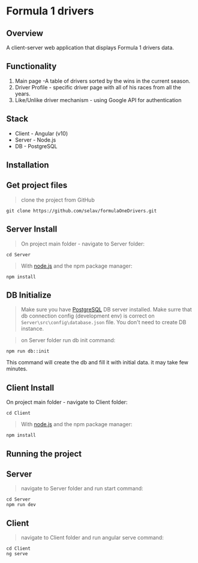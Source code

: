# Formula 1 drivers

[](#top_of_page)Overview
------------------------
A client-server web application that displays Formula 1 drivers data.
## Functionality
1. Main page -A table of drivers sorted by the wins in the current season.
2. Driver Profile - specific driver page with all of his races from all the years.
3. Like/Unlike driver mechanism - using Google API for authentication

## Stack
* Client - Angular (v10)
* Server - Node.js
* DB - PostgreSQL

[](#top_of_page)Installation
------------------------
## Get project files 
> clone the project from GitHub
```
git clone https://github.com/selav/formulaOneDrivers.git
```
## Server Install 
> On project main folder - navigate to Server folder:
```
cd Server
```
>With [node.js](http://nodejs.org/) and the npm package manager:
```
npm install
```

## DB Initialize
> Make sure you have [PostgreSQL](https://www.postgresql.org/) DB server installed.
> Make surre that db connection config (development env) is correct on `Server\src\config\database.json` file. You don't need to create DB instance.

> on Server folder run db init command:
```
npm run db::init
```
This command will create the db and fill it with initial data. it may take few minutes.

## Client Install
On project main folder - navigate to Client folder:
```
cd Client
```
>With [node.js](http://nodejs.org/) and the npm package manager:
```
npm install
```

[](#top_of_page)Running the project
------------------------
## Server
> navigate to Server folder and run start command:
```
cd Server
npm run dev
```

## Client
> navigate to Client folder and run angular serve command:
```
cd Client
ng serve
```
